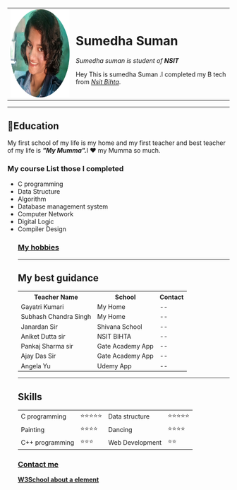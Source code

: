 <!DOCTYPE html>
<html lang="en" dir="ltr">
  <head>
    <meta charset="utf-8">
    <title>This is my personal website</title>
  </head>
  <body>
    <table cellspacing="30">
      <tr>
          <td><img src="images/sumedha.png" alt ="Sumedha" width="200" height="200"></td>
            <td><h1>Sumedha Suman</h1>
            <p><em>Sumedha suman is student of<strong> NSIT</strong></em></p>
            <p>Hey This is sumedha Suman .I completed my B tech from <em><a href="https://nsit.in/">Nsit Bihta</a></em>.</p></td>
      </tr>
    </table>

<hr>
<h2>💫Education</h2>

<p>My first school of my life is my home and my first teacher and best teacher of my life is <strong><em>"My Mumma".</em></strong>I ❤ my Mumma so much.</p>
<p>
  <h3>My course List those I completed</h3>
  <ul>
    <li>C programming</li>
    <li>Data Structure</li>
  <li>Algorithm</li>
    <li>Database management system</li>
      <li>Computer Network</li>
      <li>Digital Logic</li>
      <li>Compiler Design</li>
    </p>

  <p><h3><a href="Hobbies.html">My hobbies</a></h3>

</p>
<hr>
<h2> My best guidance </h2>
<table cellspacing="10">
  <tr>
    <th>Teacher Name</th>
    <th>School</th>
    <th>Contact</th>
  </tr>

  <tr>
    <td>Gayatri Kumari</td>
    <td>My Home</td>
    <td>--</td>
  </tr>
  <tr>
    <td>Subhash Chandra Singh</td>
    <td>My Home</td>
    <td>--</td>
  </tr>
  <tr>
    <td>Janardan Sir</td>
    <td>Shivana School</td>
    <td>--</td>
  </tr>
  <tr>
    <td>Aniket Dutta sir</td>
    <td>NSIT BIHTA</td>
    <td>--</td>
  </tr>
  <tr>
    <td>Pankaj Sharma sir</td>
    <td>Gate Academy App</td>
    <td>--</td>
  </tr>
  <tr>
    <td>Ajay Das Sir</td>
    <td>Gate Academy App</td>
    <td>--</td>
  </tr>
  <tr>
    <td>Angela Yu</td>
    <td>Udemy App</td>
    <td>--</td>
  </tr>
</table>
<hr>
<h2>Skills</h2>

<table cellspacing="10">
  <tr>
    <td>C programming</td>
    <td>⭐⭐⭐⭐⭐</td>
    <td>Data structure</td>
    <td>⭐⭐⭐⭐⭐</td>
  </tr>


  <tr>
    <td>Painting</td>
    <td>⭐⭐⭐⭐</td>
    <td>Dancing</td>
    <td>⭐⭐⭐⭐</td>
  </tr>
  <tr>
    <td>C++ programming</td>
    <td>⭐⭐⭐</td>
    <td>Web Development</td>
    <td>⭐⭐</td>
  </tr>

</table>
<h3><a href="contact-me.html">Contact me</a></h3>
<p>
  <strong><a href="https://www.w3schools.com/tags/tag_a.asp#:~:text=Definition%20and%20Usage,which%20indicates%20the%20link's%20destination.">W3School about a element</a></strong>
</p>
  </body>
</html>
